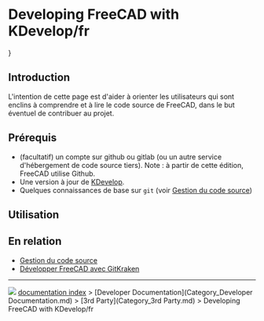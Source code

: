 # Developing FreeCAD with KDevelop/fr
}

## Introduction

L\'intention de cette page est d\'aider à orienter les utilisateurs qui sont enclins à comprendre et à lire le code source de FreeCAD, dans le but éventuel de contribuer au projet.

## Prérequis

-   (facultatif) un compte sur github ou gitlab (ou un autre service d\'hébergement de code source tiers). Note : à partir de cette édition, FreeCAD utilise Github.
-   Une version à jour de [KDevelop](https://www.kdevelop.org/).
-   Quelques connaissances de base sur `git` (voir [Gestion du code source](Source_code_management/fr.md))

## Utilisation

## En relation 

-   [Gestion du code source](Source_code_management/fr.md)
-   [Développer FreeCAD avec GitKraken](Developing_FreeCAD_with_GitKraken/fr.md)



---
![](images/Right_arrow.png) [documentation index](../README.md) > [Developer Documentation](Category_Developer Documentation.md) > [3rd Party](Category_3rd Party.md) > Developing FreeCAD with KDevelop/fr
